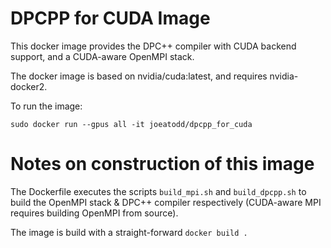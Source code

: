 DPCPP for CUDA Image
=================================

This docker image provides the DPC++ compiler with CUDA backend support, and a CUDA-aware OpenMPI stack.

The docker image is based on nvidia/cuda:latest, and requires nvidia-docker2.

To run the image:

```
sudo docker run --gpus all -it joeatodd/dpcpp_for_cuda
```

# Notes on construction of this image

The Dockerfile executes the scripts `build_mpi.sh` and `build_dpcpp.sh` to build the OpenMPI stack & DPC++ compiler respectively (CUDA-aware MPI requires building OpenMPI from source).

The image is build with a straight-forward `docker build .`

